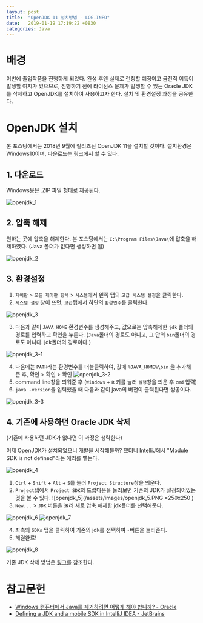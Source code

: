 ```yaml
---
layout: post
title:  "OpenJDK 11 설치방법 - LOG.INFO"
date:   2019-01-19 17:19:22 +0830
categories: Java
---
```


# 배경

이번에 졸업작품을 진행하게 되었다. 완성 후엔 실제로 런칭할 예정이고 금전적 이득이 발생할 여지가 있으므로, 진행하기 전에 라이선스 문제가 발생할 수 있는 Oracle JDK를 삭제하고 OpenJDK를 설치하여 사용하고자 한다. 설치 및 환경설정 과정을 공유한다.

# OpenJDK 설치

본 포스팅에서는 2018년 9월에 릴리즈된 OpenJDK 11을 설치할 것이다. 설치환경은 Windows10이며, 다운로드는 [링크](https://jdk.java.net/11/)에서 할 수 있다.

## 1. 다운로드

Windows용은 .ZIP 파일 형태로 제공된다.

![openjdk_1](/assets/images/openjdk_1.PNG)

## 2. 압축 해제

원하는 곳에 압축을 해제한다. 본 포스팅에서는 `C:\Program Files\Java\`에 압축을 해제하였다. (Java 폴더가 없다면 생성하면 됨)

![openjdk_2](/assets/images/openjdk_2.PNG)

## 3. 환경설정

1. `제어판` > `모든 제어판 항목` > `시스템`에서 왼쪽 탭의 `고급 시스템 설정`을 클릭한다.
2. `시스템 설정` 창이 뜨면, `고급`탭에서 하단의 `환경변수`를 클릭한다.

![openjdk_3](/assets/images/openjdk_3.PNG)

3. 다음과 같이 `JAVA_HOME` 환경변수를 생성해주고, 값으로는 압축해제한 `jdk` 폴더의 경로를 입력하고 확인을 누른다. (`Java`폴더의 경로도 아니고, 그 안의 `bin`폴더의 경로도 아니다. jdk폴더의 경로이다.)

![openjdk_3-1](/assets/images/openjdk_3_1.PNG)

4. 다음에는 `PATH`라는 환경변수를 더블클릭하여, 값에 `%JAVA_HOME%\bin` 을 추가해 준 후, 확인 > 확인 > 확인
![openjdk_3-2](/assets/images/openjdk_3_2.PNG)
5. command line창을 띄워준 후 (`Windows` + `R` 키를 눌러 `실행`창을 띄운 후 `cmd` 입력)
6. `java -version`을 입력했을 때 다음과 같이 java의 버전이 출력된다면 성공이다.
 
![openjdk_3-3](/assets/images/openjdk_3_3.PNG)

## 4. 기존에 사용하던 Oracle JDK 삭제

(기존에 사용하던 JDK가 없다면 이 과정은 생략한다)

이제 OpenJDK가 설치되었으니 개발을 시작해볼까? 했더니 IntelliJ에서 "Module SDK is not defined"라는 에러를 뱉는다.

![openjdk_4](/assets/images/openjdk_4.PNG)

1. `Ctrl` + `Shift` + `Alt` + `S`를 눌러 `Project Structure`창을 띄운다.
2. `Project`탭에서 `Project SDK`의 드랍다운을 눌러보면 기존의 JDK가 설정되어있는 것을 볼 수 있다.
![openjdk_5](/assets/images/openjdk_5.PNG =250x250 )
3. `New...` > `JDK` 버튼을 눌러 새로 압축 해제한 jdk폴더를 선택해준다.
   
![openjdk_6](/assets/images/openjdk_6.PNG)
![openjdk_7](/assets/images/openjdk_7.PNG)

4. 좌측의 `SDKs` 탭을 클릭하여 기존의 jdk를 선택하여 `-`버튼을 눌러준다.
5. 해결완료!

![openjdk_8](/assets/images/openjdk_8.PNG)

기존 JDK 삭제 방법은 [링크](https://www.java.com/ko/download/help/uninstall_java.xml)를 참조한다.

# 참고문헌

- [Windows 컴퓨터에서 Java를 제거하려면 어떻게 해야 합니까? - Oracle](https://www.java.com/ko/download/help/uninstall_java.xml)
- [Defining a JDK and a mobile SDK in IntelliJ IDEA - JetBrains](https://www.jetbrains.com/help/idea/configuring-mobile-java-sdk.html)